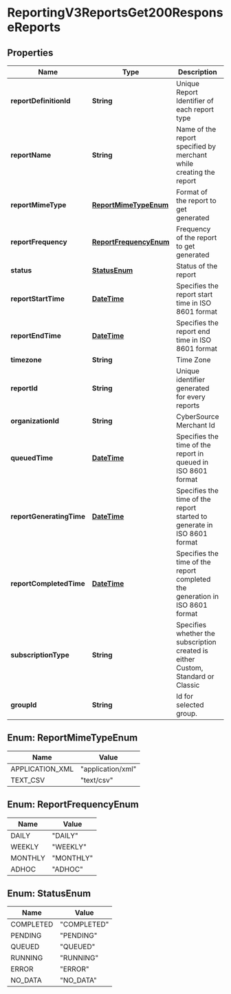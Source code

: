 
# ReportingV3ReportsGet200ResponseReports

## Properties
Name | Type | Description | Notes
------------ | ------------- | ------------- | -------------
**reportDefinitionId** | **String** | Unique Report Identifier of each report type |  [optional]
**reportName** | **String** | Name of the report specified by merchant while creating the report |  [optional]
**reportMimeType** | [**ReportMimeTypeEnum**](#ReportMimeTypeEnum) | Format of the report to get generated |  [optional]
**reportFrequency** | [**ReportFrequencyEnum**](#ReportFrequencyEnum) | Frequency of the report to get generated |  [optional]
**status** | [**StatusEnum**](#StatusEnum) | Status of the report |  [optional]
**reportStartTime** | [**DateTime**](DateTime.md) | Specifies the report start time in ISO 8601 format |  [optional]
**reportEndTime** | [**DateTime**](DateTime.md) | Specifies the report end time in ISO 8601 format |  [optional]
**timezone** | **String** | Time Zone |  [optional]
**reportId** | **String** | Unique identifier generated for every reports |  [optional]
**organizationId** | **String** | CyberSource Merchant Id |  [optional]
**queuedTime** | [**DateTime**](DateTime.md) | Specifies the time of the report in queued  in ISO 8601 format |  [optional]
**reportGeneratingTime** | [**DateTime**](DateTime.md) | Specifies the time of the report started to generate  in ISO 8601 format |  [optional]
**reportCompletedTime** | [**DateTime**](DateTime.md) | Specifies the time of the report completed the generation  in ISO 8601 format |  [optional]
**subscriptionType** | **String** | Specifies whether the subscription created is either Custom, Standard or Classic  |  [optional]
**groupId** | **String** | Id for selected group. |  [optional]


<a name="ReportMimeTypeEnum"></a>
## Enum: ReportMimeTypeEnum
Name | Value
---- | -----
APPLICATION_XML | &quot;application/xml&quot;
TEXT_CSV | &quot;text/csv&quot;


<a name="ReportFrequencyEnum"></a>
## Enum: ReportFrequencyEnum
Name | Value
---- | -----
DAILY | &quot;DAILY&quot;
WEEKLY | &quot;WEEKLY&quot;
MONTHLY | &quot;MONTHLY&quot;
ADHOC | &quot;ADHOC&quot;


<a name="StatusEnum"></a>
## Enum: StatusEnum
Name | Value
---- | -----
COMPLETED | &quot;COMPLETED&quot;
PENDING | &quot;PENDING&quot;
QUEUED | &quot;QUEUED&quot;
RUNNING | &quot;RUNNING&quot;
ERROR | &quot;ERROR&quot;
NO_DATA | &quot;NO_DATA&quot;



